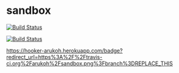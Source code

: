 sandbox
=======
[![Build Status](https://travis-ci.org/arukoh/sandbox.png?branch=master)](https://travis-ci.org/arukoh/sandbox)


[![Build Status](https://hooker-arukoh.herokuapp.com/badge?redirect_url=https%3A%2F%2Ftravis-ci.org%2Farukoh%2Fsandbox.png%3Fbranch%3DREPLACE_THIS)](https://travis-ci.org/arukoh/sandbox)


https://hooker-arukoh.herokuapp.com/badge?redirect_url=https%3A%2F%2Ftravis-ci.org%2Farukoh%2Fsandbox.png%3Fbranch%3DREPLACE_THIS
